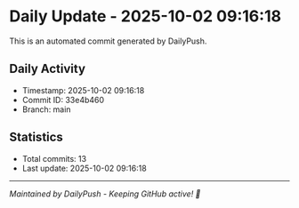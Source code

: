 # Daily Update - 2025-10-02 09:16:18

This is an automated commit generated by DailyPush.

## Daily Activity
- Timestamp: 2025-10-02 09:16:18
- Commit ID: 33e4b460
- Branch: main

## Statistics
- Total commits: 13
- Last update: 2025-10-02 09:16:18

---
*Maintained by DailyPush - Keeping GitHub active! 🚀*
